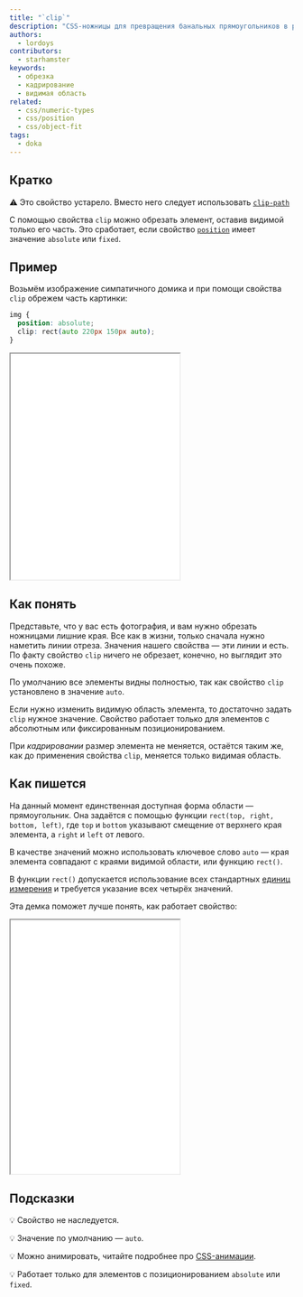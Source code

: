 ```yaml
---
title: "`clip`"
description: "CSS-ножницы для превращения банальных прямоугольников в разные причудливые фигуры."
authors:
  - lordoys
contributors:
  - starhamster
keywords:
  - обрезка
  - кадрирование
  - видимая область
related:
  - css/numeric-types
  - css/position
  - css/object-fit
tags:
  - doka
---
```


## Кратко

<aside>

⚠️ Это свойство устарело. Вместо него следует использовать [`clip-path`](/css/clip-path/)

</aside>

С помощью свойства `clip` можно обрезать элемент, оставив видимой только его часть. Это сработает, если свойство [`position`](/css/position/) имеет значение `absolute` или `fixed`.

## Пример

Возьмём изображение симпатичного домика и при помощи свойства `clip` обрежем часть картинки:

```css
img {
  position: absolute;
  clip: rect(auto 220px 150px auto);
}
```

<iframe title="Картинки" src="demos/basic/" height="400"></iframe>

## Как понять

Представьте, что у вас есть фотография, и вам нужно обрезать ножницами лишние края. Все как в жизни, только сначала нужно наметить линии отреза. Значения нашего свойства — эти линии и есть. По факту свойство `clip` ничего не обрезает, конечно, но выглядит это очень похоже.

По умолчанию все элементы видны полностью, так как свойство `clip` установлено в значение `auto`.

Если нужно изменить видимую область элемента, то достаточно задать `clip` нужное значение. Свойство работает только для элементов с абсолютным или фиксированным позиционированием.

При _кадрировании_ размер элемента не меняется, остаётся таким же, как до применения свойства `clip`, меняется только видимая область.

## Как пишется

На данный момент единственная доступная форма области — прямоугольник. Она задаётся с помощью функции `rect(top, right, bottom, left)`, где `top` и `bottom` указывают смещение от верхнего края элемента, а `right` и `left` от левого.

В качестве значений можно использовать ключевое слово `auto` — края элемента совпадают с краями видимой области, или функцию `rect()`.

В функции `rect()` допускается использование всех стандартных [единиц измерения](/css/numeric-types/) и требуется указание всех четырёх значений.

Эта демка поможет лучше понять, как работает свойство:

<iframe title="Картинка" src="demos/interactive/" height="450"></iframe>

## Подсказки

💡 Свойство не наследуется.

💡 Значение по умолчанию — `auto`.

💡 Можно анимировать, читайте подробнее про [CSS-анимации](/css/animation/).

💡 Работает только для элементов с позиционированием `absolute` или `fixed`.
